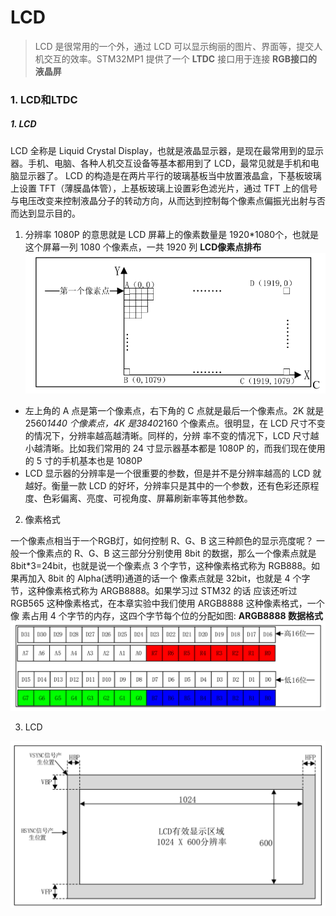 <!--
 * @Date: 2024-12-24
 * @LastEditors: GoKo-Son626
 * @LastEditTime: 2024-12-24
 * @FilePath: /1-STM32MP157/18-LCD.md
 * @Description: 
-->
# LCD

> LCD 是很常用的一个外，通过 LCD 可以显示绚丽的图片、界面等，提交人机交互的效率。STM32MP1 提供了一个 **LTDC** 接口用于连接 **RGB接口的液晶屏**

### 1. LCD和LTDC

##### 1. LCD

LCD 全称是 Liquid Crystal Display，也就是液晶显示器，是现在最常用到的显示器。手机、电脑、各种人机交互设备等基本都用到了 LCD，最常见就是手机和电脑显示器了。
LCD 的构造是在两片平行的玻璃基板当中放置液晶盒，下基板玻璃上设置 TFT（薄膜晶体管），上基板玻璃上设置彩色滤光片，通过 TFT 上的信号与电压改变来控制液晶分子的转动方向，从而达到控制每个像素点偏振光出射与否而达到显示目的。

1. 分辨率
1080P 的意思就是 LCD 屏幕上的像素数量是 1920*1080个，也就是这个屏幕一列 1080 个像素点，一共 1920 列
**LCD像素点排布**
![Layout-LCD_pixel](File/images/Layout-LCD_pixel.png)

- 左上角的 A 点是第一个像素点，右下角的 C 点就是最后一个像素点。2K 就是 2560*1440 个像素点，4K 是3840*2160 个像素点。很明显，在 LCD 尺寸不变的情况下，分辨率越高越清晰。同样的，分辨
率不变的情况下，LCD 尺寸越小越清晰。比如我们常用的 24 寸显示器基本都是 1080P 的，而我们现在使用的 5 寸的手机基本也是 1080P 
- LCD 显示器的分辨率是一个很重要的参数，但是并不是分辨率越高的 LCD 就越好。衡量一款 LCD 的好坏，分辨率只是其中的一个参数，还有色彩还原程度、色彩偏离、亮度、可视角度、屏幕刷新率等其他参数。

2. 像素格式

一个像素点相当于一个RGB灯，如何控制 R、G、B 这三种颜色的显示亮度呢？
一般一个像素点的 R、G、B 这三部分分别使用 8bit 的数据，那么一个像素点就是 8bit*3=24bit，也就是说一个像素点 3 个字节，这种像素格式称为 RGB888。如果再加入 8bit 的 Alpha(透明)通道的话一个
像素点就是 32bit，也就是 4 个字节，这种像素格式称为 ARGB8888。如果学习过 STM32 的话
应该还听过 RGB565 这种像素格式，在本章实验中我们使用 ARGB8888 这种像素格式，一个像
素占用 4 个字节的内存，这四个字节每个位的分配如图:
**ARGB8888 数据格式**
![Format-ARGB8888_data](File/images/Format-ARGB8888_data.png)

3. LCD











































![LCD-One_frame_image_scan](File/images/LCD-One_frame_image_scan.png)

